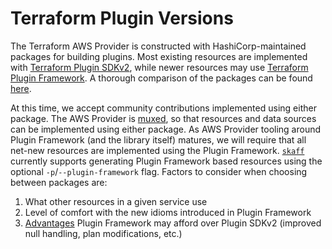 # Terraform Plugin Versions

The Terraform AWS Provider is constructed with HashiCorp-maintained packages for building plugins. Most existing resources are implemented with [Terraform Plugin SDKv2](https://developer.hashicorp.com/terraform/plugin/sdkv2), while newer resources may use [Terraform Plugin Framework](https://developer.hashicorp.com/terraform/plugin/framework). A thorough comparison of the packages can be found [here](https://developer.hashicorp.com/terraform/plugin/framework-benefits).

At this time, we accept community contributions implemented using either package. The AWS Provider is [muxed](https://developer.hashicorp.com/terraform/plugin/framework/migrating/mux), so that resources and data sources can be implemented using either package. As AWS Provider tooling around Plugin Framework (and the library itself) matures, we will require that all net-new resources are implemented using the Plugin Framework. [`skaff`](skaff.md) currently supports generating Plugin Framework based resources using the optional `-p`/`--plugin-framework` flag. Factors to consider when choosing between packages are:

1. What other resources in a given service use
2. Level of comfort with the new idioms introduced in Plugin Framework
3. [Advantages](https://developer.hashicorp.com/terraform/plugin/framework-benefits#plugin-framework-benefits) Plugin Framework may afford over Plugin SDKv2 (improved null handling, plan modifications, etc.)
